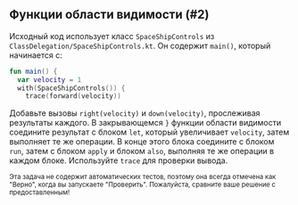 ## Функции области видимости (#2)

Исходный код использует класс `SpaceShipControls` из
`ClassDelegation/SpaceShipControls.kt`. Он содержит `main()`, который начинается с:

```kotlin
fun main() {
  var velocity = 1
  with(SpaceShipControls()) {
    trace(forward(velocity))
```

Добавьте вызовы `right(velocity)` и `down(velocity)`, прослеживая результаты
каждого. В закрывающемся `}` функции области видимости соедините результат с блоком `let`,
который увеличивает `velocity`, затем выполняет те же операции. В
конце этого блока соедините с блоком `run`, затем с блоком `apply` и блоком `also`,
выполняя те же операции в каждом блоке. Используйте `trace` для проверки
вывода.

<sub> Эта задача не содержит автоматических тестов,
поэтому она всегда отмечена как "Верно", когда вы запускаете "Проверить".
Пожалуйста, сравните ваше решение с предоставленным! </sub>